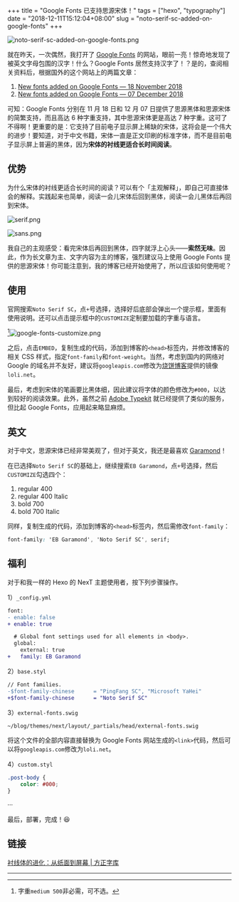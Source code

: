 +++
title = "Google Fonts 已支持思源宋体！"
tags = ["hexo", "typography"]
date = "2018-12-11T15:12:04+08:00"
slug = "noto-serif-sc-added-on-google-fonts"
+++

![noto-serif-sc-added-on-google-fonts.png](/images/noto-serif-sc-added-on-google-fonts.png "Google Fonts 网站出现了简体字")

就在昨天，一次偶然，我打开了 [Google Fonts](https://fonts.google.com) 的网站，眼前一亮！惊奇地发现了被英文字母包围的汉字！什么？Google Fonts 居然支持汉字了！？是的，查阅相关资料后，根据国外的这个网站上的两篇文章：

1. [New fonts added on Google Fonts — 18 November 2018](https://fontsarena.com/news/new-fonts-added-on-google-fonts-18-november-2018/)
2. [New fonts added on Google Fonts — 07 December 2018](https://fontsarena.com/news/new-fonts-added-on-google-fonts-07-december-2018/)

可知：Google Fonts 分别在 11 月 18 日和 12 月 07 日提供了思源黑体和思源宋体的简繁支持，而且高达 6 种字重支持，其中思源宋体更是高达 7 种字重。这可了不得啊！更重要的是：它支持了目前电子显示屏上稀缺的宋体，这将会是一个伟大的进步！要知道，对于中文书籍，宋体一直是正文印刷的标准字体，而不是目前电子显示屏上普遍的黑体，因为**宋体的衬线更适合长时间阅读**。

## 优势

为什么宋体的衬线更适合长时间的阅读？可以有个「主观解释」，即自己可直接体会的解释。实践起来也简单，阅读一会儿宋体后回到黑体，阅读一会儿黑体后再回到宋体。

![serif.png](/images/serif.png "博客的思源宋体截屏")

![sans.png](/images/sans.png "博客的思源黑体截屏")

我自己的主观感受：看完宋体后再回到黑体，四字就浮上心头——**索然无味**。因此，作为长文章为主、文字内容为主的博客，强烈建议马上使用 Google Fonts 提供的思源宋体！你可能注意到，我的博客已经开始使用了，所以应该如何使用呢？

## 使用

官网搜索`Noto Serif SC`，点`+`号选择，选择好后底部会弹出一个提示框，里面有使用说明。还可以点击提示框中的`CUSTOMIZE`定制要加载的字重与语言。

[^1]![google-fonts-customize.png](/images/google-fonts-customize.png "定制选项")

之后，点击`EMBED`，复制生成的代码，添加到博客的`<head>`标签内，并修改博客的相关 CSS 样式，指定`font-family`和`font-weight`。当然，考虑到国内的网络对 Google 的域名并不友好，建议将`googleapis.com`修改为[烧饼博客](https://sb.sb/)提供的镜像`loli.net`。

最后，考虑到宋体的笔画要比黑体细，因此建议将字体的颜色修改为`#000`，以达到较好的阅读效果。此外，虽然之前 [Adobe Typekit](https://fonts.adobe.com/fonts/source-han-serif-simplified-chinese) 就已经提供了类似的服务，但比起 Google Fonts，应用起来略显麻烦。

## 英文

对于中文，思源宋体已经非常美观了，但对于英文，我还是最喜欢 [Garamond](https://en.wikipedia.org/wiki/Garamond)！

在已选择`Noto Serif SC`的基础上，继续搜索`EB Garamond`，点`+`号选择，然后`CUSTOMIZE`勾选四个：

1. regular 400
2. regular 400 Italic
3. bold 700
4. bold 700 Italic

同样，复制生成的代码，添加到博客的`<head>`标签内，然后需修改`font-family`：

```css
font-family: 'EB Garamond', 'Noto Serif SC', serif;
```

## 福利

对于和我一样的 Hexo 的 NexT 主题使用者，按下列步骤操作。

1）`_config.yml`

```diff 文件位置：~/blog/themes/next/_config.yml
font:
- enable: false
+ enable: true

  # Global font settings used for all elements in <body>.
  global:
    external: true
+   family: EB Garamond
```

2）`base.styl`

```diff 文件位置：~/blog/themes/next/source/css/_variables/base.styl
// Font families.
-$font-family-chinese      = "PingFang SC", "Microsoft YaHei"
+$font-family-chinese      = "Noto Serif SC"
```

3）`external-fonts.swig`

```txt 文件位置
~/blog/themes/next/layout/_partials/head/external-fonts.swig
```

将这个文件的全部内容直接替换为 Google Fonts 网站生成的`<link>`代码，然后可以将`googleapis.com`修改为`loli.net`。

4）`custom.styl`

```css 文件位置：~/blog/themes/next/source/css/_custom/custom.styl
.post-body {
    color: #000;
}
```

···

最后，部署，完成！😆

## 链接

[衬线体的进化：从纸面到屏幕 | 方正字库](https://zhuanlan.zhihu.com/p/49470735)

---

[^1]: 字重`medium 500`非必需，可不选。
